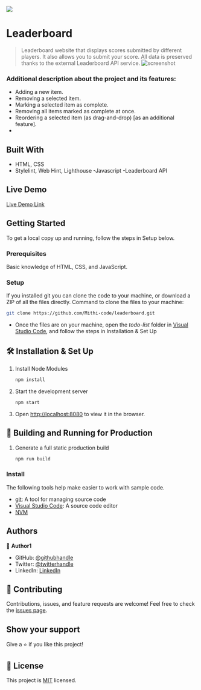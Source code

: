 ![](https://img.shields.io/badge/Microverse-blueviolet)
# Leaderboard
> Leaderboard website that displays scores submitted by different players. It also allows you to submit your score. All data is preserved thanks to the external Leaderboard API service.
![screenshot](./images/app.png)
### Additional description about the project and its features:
- Adding a new item.
- Removing a selected item.
- Marking a selected item as complete.
- Removing all items marked as complete at once.
- Reordering a selected item (as drag-and-drop) [as an additional feature].
- 
## Built With
- HTML, CSS
- Stylelint, Web Hint, Lighthouse
-Javascript
-Leaderboard API
## Live Demo
[Live Demo Link]()
## Getting Started
To get a local copy up and running, follow the steps in Setup below.
### Prerequisites
Basic knowledge of HTML, CSS, and JavaScript.
### Setup
If you installed git you can clone the code to your machine, or download a ZIP of all the files directly.
Command to clone the files to your machine:
```bash
git clone https://github.com/Mithi-code/leaderboard.git
```
- Once the files are on your machine, open the _todo-list_ folder in [Visual Studio Code](https://code.visualstudio.com/), and follow the steps in Installation & Set Up
## 🛠 Installation & Set Up
1. Install Node Modules
   ```sh
   npm install
   ```
2. Start the development server
   ```sh
   npm start
   ```
3. Open [http://localhost:8080](http://localhost:8080) to view it in the browser.
## 🚀 Building and Running for Production
1. Generate a full static production build
   ```sh
   npm run build
   ```
### Install
The following tools help make easier to work with sample code.
- [git](https://git-scm.com/downloads): A tool for managing source code
- [Visual Studio Code](https://code.visualstudio.com/): A source code editor
- [NVM](https://github.com/nvm-sh/nvm)
## Authors
👤 **Author1**
- GitHub: [@githubhandle](https://github.com/Mithi-code)
- Twitter: [@twitterhandle](https://twitter.com/LazyMithlesh)
- LinkedIn: [LinkedIn](https://www.linkedin.com/in/mithlesh-kumar-564a97221/)
## 🤝 Contributing
Contributions, issues, and feature requests are welcome!
Feel free to check the [issues page](https://github.com/Mithi-code/leaderboard/issues).
## Show your support
Give a ⭐️ if you like this project!
## 📝 License
This project is [MIT](./MIT.md) licensed.
